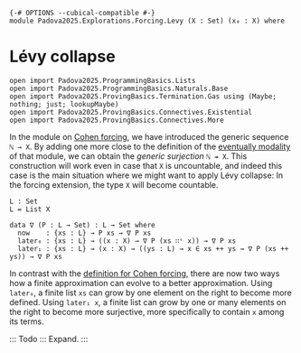 ```
{-# OPTIONS --cubical-compatible #-}
module Padova2025.Explorations.Forcing.Levy (X : Set) (x₀ : X) where
```

# Lévy collapse

```
open import Padova2025.ProgrammingBasics.Lists
open import Padova2025.ProgrammingBasics.Naturals.Base
open import Padova2025.ProvingBasics.Termination.Gas using (Maybe; nothing; just; lookupMaybe)
open import Padova2025.ProvingBasics.Connectives.Existential
open import Padova2025.ProvingBasics.Connectives.More
```

In the module on [Cohen forcing](Padova2025.Explorations.Forcing.Cohen.html),
we have introduced the generic sequence `ℕ → X`. By adding one more close to the
definition of the [eventually modality](Padova2025.Explorations.Forcing.Cohen.html#∇)
of that module, we can obtain the *generic surjection* `ℕ ↠ X`. This construction
will work even in case that `X` is uncountable, and indeed this case is the main
situation where we might want to apply Lévy collapse: In the forcing extension,
the type `X` will become countable.

```
L : Set
L = List X
```

```
data ∇ (P : L → Set) : L → Set where
  now    : {xs : L} → P xs → ∇ P xs
  later₀ : {xs : L} → ((x : X) → ∇ P (xs ∷ʳ x)) → ∇ P xs
  later₁ : {xs : L} → (x : X) → ((ys : L) → x ∈ xs ++ ys → ∇ P (xs ++ ys)) → ∇ P xs
```

In contrast with the [definition for Cohen forcing](Padova2025.Explorations.Forcing.Cohen.html#∇),
there are now two ways how a finite approximation can evolve to a better approximation.
Using `later₀`, a finite list `xs` can grow by one element on the right to become more defined.
Using `later₁ x`, a finite list can grow by one or many elements on the right to become more
surjective, more specifically to contain `x` among its terms.

::: Todo :::
Expand.
:::

